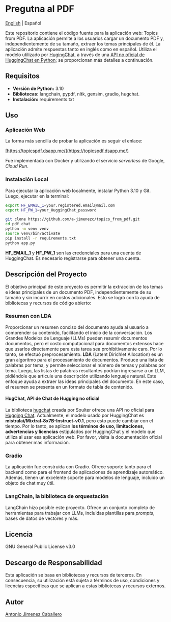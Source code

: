 # Pregutna al PDF

[English](README.md) | Español

Este repositorio contiene el código fuente para la aplicación web: Topics from PDF. La aplicación permite a los usuarios cargar un documento PDF y, independientemente de su tamaño, extraer los temas principales de él. La aplicación admite respuestas tanto en inglés como en español. Utiliza el modelo utilizado por [HugingChat](https://huggingface.co/chat/), a través de una [API no oficial de HuggingChat en Python](https://github.com/Soulter/hugging-chat-api); se proporcionan más detalles a continuación.

## Requisitos

* **Versión de Python:** 3.10
* **Bibliotecas:** langchain, pypdf, nltk, gensim, gradio, hugchat.
* **Instalación:** requirements.txt

## Uso

### Aplicación Web
La forma más sencilla de probar la aplicación es seguir el enlace:

[https://topicspdf.dsapp.me/](https://topicspdf.dsapp.me/)

Fue implementada con Docker y utilizando el servicio *serverless* de Google, *Cloud Run*.

### Instalación Local
Para ejecutar la aplicación web localmente, instalar Python 3.10 y Git. Luego, ejecutar en la terminal:

```bash
export HF_EMAIL_1=your.registered.email@mail.com
export HF_PW_1=your_HuggingChat_password
```

```bash
git clone https://github.com/a-jimenezc/topics_from_pdf.git
cd pdf_chat
python -m venv venv
source venv/bin/activate
pip install -r requirements.txt
python app.py
```

**HF_EMAIL_1** y **HF_PW_1** son las credenciales para una cuenta de HuggingChat. Es necesario registrarse para obtener una cuenta.

## Descripción del Proyecto

El objetivo principal de este proyecto es permitir la extracción de los temas e ideas principales de un documento PDF, independientemente de su tamaño y sin incurrir en costos adicionales. Esto se logró con la ayuda de bibliotecas y recursos de código abierto:

### Resumen con LDA
Proporcionar un resumen conciso del documento ayuda al usuario a comprender su contenido, facilitando el inicio de la conversación. Los Grandes Modelos de Lenguaje (LLMs) pueden resumir documentos documentos, pero el costo computacional para documentos extensos hace que usarlos directamente para esta tarea sea prohibitivamente caro. Por lo tanto, se efectuó preprocesamiento. **LDA** (Latent Dirichlet Allocation) es un gran algoritmo para el procesamiento de documentos. Produce una lista de palabras por tema, y permite seleccionar el número de temas y palabras por tema. Luego, las listas de palabras resultantes podrían ingresarse a un LLM, pidiéndole que articule una descripción utilizando lenguaje natural. Este enfoque ayuda a extraer las ideas principales del documento. En este caso, el resumen se presenta en un formato de tabla de contenido.

#### HugChat, API de Chat de Hugging no oficial
La biblioteca [hugchat](https://github.com/Soulter/hugging-chat-api) creada por Soulter ofrece una API no oficial para [Hugging Chat](https://huggingface.co/chat/). Actualmente, el modelo usado por HuggingChat es **mistralai/Mixtral-8x7B-Instruct-v0.1**, pero esto puede cambiar con el tiempo. Por lo tanto, se aplican **los términos de uso, limitaciones, advertencias y licencias** estipulados por HuggingChat y el modelo que utiliza al usar esa aplicación web. Por favor, visita la documentación oficial para obtener más información.

### Gradio
La aplicación fue construida con Gradio. Ofrece soporte tanto para el backend como para el frontend de aplicaciones de aprendizaje automático. Además, tienen un excelente soporte para modelos de lenguaje, incluido un objeto de chat muy útil.

### LangChain, la biblioteca de orquestación
LangChain hizo posible este proyecto. Ofrece un conjunto completo de herramientas para trabajar con LLMs, incluidas plantillas para *prompts*, bases de datos de vectores y más.

## Licencia
GNU General Public License v3.0

## Descargo de Responsabilidad
Esta aplicación se basa en bibliotecas y recursos de terceros. En consecuencia, su utilización está sujeta a términos de uso, condiciones y licencias específicas que se aplican a estas bibliotecas y recursos externos.

## Autor
[Antonio Jimenez Caballero](https://www.linkedin.com/in/antonio-jimnzc/)
